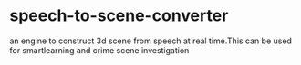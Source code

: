 # speech-to-scene-converter
an engine to construct 3d scene from speech at real time.This can be used for smartlearning and crime scene  investigation

